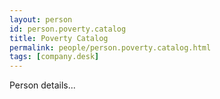 ```yaml
---
layout: person
id: person.poverty.catalog
title: Poverty Catalog
permalink: people/person.poverty.catalog.html
tags: [company.desk]
---
```


Person details...